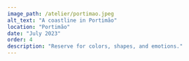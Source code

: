 ```yaml
---
image_path: /atelier/portimao.jpeg
alt_text: "A coastline in Portimão"
location: "Portimão"
date: "July 2023"
order: 4
description: "Reserve for colors, shapes, and emotions."
---
```

